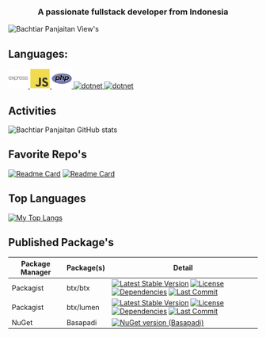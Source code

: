 
<h3 align="center">A passionate fullstack developer from Indonesia</h3>

![Bachtiar Panjaitan View's](https://komarev.com/ghpvc/?username=bachtiarpanjaitan)

## Languages:
<p align="left"> <a href="https://expressjs.com" target="_blank" rel="noreferrer"> <img src="https://raw.githubusercontent.com/devicons/devicon/master/icons/express/express-original-wordmark.svg" alt="express" width="40" height="40"/> </a> 
 <a href="https://developer.mozilla.org/en-US/docs/Web/JavaScript" target="_blank" rel="noreferrer"> <img src="https://raw.githubusercontent.com/devicons/devicon/master/icons/javascript/javascript-original.svg" alt="javascript" width="40" height="40"/> </a>  
 <a href="https://www.php.net" target="_blank" rel="noreferrer"> <img src="https://raw.githubusercontent.com/devicons/devicon/master/icons/php/php-original.svg" alt="php" width="40" height="40"/> </a> 
<a href="#" target="_blank" rel="noreferrer"> <img src="https://www.svgrepo.com/show/376369/dotnet.svg" alt="dotnet" width="40" height="40"/> </a>
<a href="#" target="_blank" rel="noreferrer"> <img src="https://www.svgrepo.com/show/452184/csharp.svg"alt="dotnet" width="40" height="40"/> </a>
 </p>

## Activities
![Bachtiar Panjaitan GitHub stats](https://github-readme-stats.vercel.app/api?username=bachtiarpanjaitan&show_icons=true&theme=vue&card_width=300)
## Favorite Repo's
[![Readme Card](https://github-readme-stats.vercel.app/api/pin/?username=bachtiarpanjaitan&repo=ihandcashier-cs&theme=vue&card_width=300)](https://github.com/bachtiarpanjaitan/ihandcashier-cs)
[![Readme Card](https://github-readme-stats.vercel.app/api/pin/?username=bachtiarpanjaitan&repo=btx&theme=vue)](https://github.com/bachtiarpanjaitan/btx)
## Top Languages
[![My Top Langs](https://github-readme-stats.vercel.app/api/top-langs/?username=bachtiarpanjaitan&layout=compact&theme=vue)](https://github.com/bachtiarpanjaitan/github-readme-stats)
## Published Package's
|Package Manager| Package(s)         | Detail     |
|--------------|-----------|------------------|
|Packagist| btx/btx | <a href="https://packagist.org/packages/btx/btx"><img src="https://img.shields.io/packagist/v/btx/btx?style=flat-square" alt="Latest Stable Version"></a> <a href="https://packagist.org/packages/btx/btx"><img src="https://img.shields.io/packagist/l/btx/btx?style=flat-square" alt="License"></a> <a href="https://packagist.org/packages/btx/btx"><img src="https://img.shields.io/librariesio/github/bachtiarpanjaitan/btx?style=flat-square" alt="Dependencies"></a> <a href="https://github.com/bachtiarpanjaitan/btx"><img src="https://img.shields.io/github/last-commit/bachtiarpanjaitan/btx/main?style=flat-square" alt="Last Commit"></a>|
|Packagist| btx/lumen | <a href="https://packagist.org/packages/btx/lumen"><img src="https://img.shields.io/packagist/v/btx/lumen?style=flat-square" alt="Latest Stable Version"></a> <a href="https://packagist.org/packages/btx/lumen"><img src="https://img.shields.io/packagist/l/btx/lumen?style=flat-square" alt="License"></a> <a href="https://packagist.org/packages/btx/lumen"><img src="https://img.shields.io/librariesio/github/bachtiarpanjaitan/btx?style=flat-square" alt="Dependencies"></a> <a href="https://github.com/bachtiarpanjaitan/lumen"><img src="https://img.shields.io/github/last-commit/bachtiarpanjaitan/lumen/main?style=flat-square" alt="Last Commit"></a> |
|NuGet|Basapadi|[![NuGet version (Basapadi)](https://img.shields.io/nuget/v/Basapadi.svg)](https://www.nuget.org/packages/Basapadi)|

##

<!---
bachtiarpanjaitan/bachtiarpanjaitan is a ✨ special ✨ repository because its `README.md` (this file) appears on your GitHub profile.
You can click the Preview link to take a look at your changes.
--->
